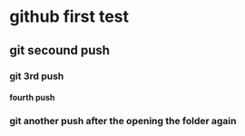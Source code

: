# github first test
## git secound push
### git 3rd push
#### fourth push
### git another push after the opening the folder again
